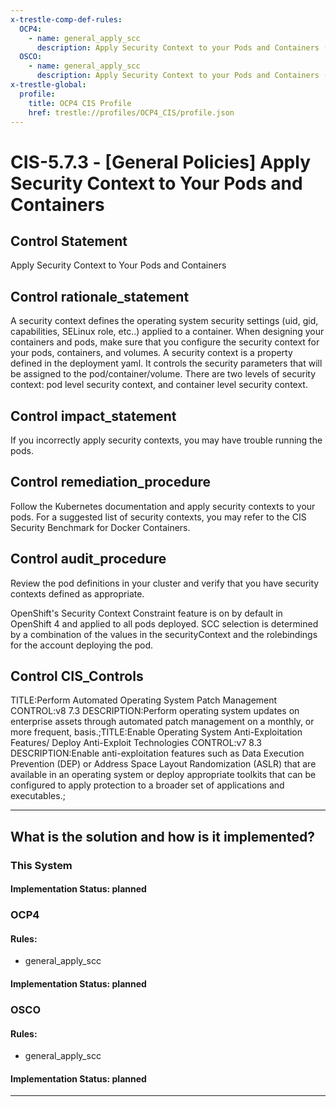 ```yaml
---
x-trestle-comp-def-rules:
  OCP4:
    - name: general_apply_scc
      description: Apply Security Context to your Pods and Containers (info)
  OSCO:
    - name: general_apply_scc
      description: Apply Security Context to your Pods and Containers (info)
x-trestle-global:
  profile:
    title: OCP4 CIS Profile
    href: trestle://profiles/OCP4_CIS/profile.json
---
```


# CIS-5.7.3 - \[General Policies\] Apply Security Context to Your Pods and Containers

## Control Statement

Apply Security Context to Your Pods and Containers

## Control rationale_statement

A security context defines the operating system security settings (uid, gid, capabilities, SELinux role, etc..) applied to a container. When designing your containers and pods, make sure that you configure the security context for your pods, containers, and volumes. A security context is a property defined in the deployment yaml. It controls the security parameters that will be assigned to the pod/container/volume. There are two levels of security context: pod level security context, and container level security context.

## Control impact_statement

If you incorrectly apply security contexts, you may have trouble running the pods.

## Control remediation_procedure

Follow the Kubernetes documentation and apply security contexts to your pods. For a suggested list of security contexts, you may refer to the CIS Security Benchmark for Docker Containers.

## Control audit_procedure

Review the pod definitions in your cluster and verify that you have security contexts defined as appropriate.

OpenShift's Security Context Constraint feature is on by default in OpenShift 4 and applied to all pods deployed. SCC selection is determined by a combination of the values in the securityContext and the rolebindings for the account deploying the pod.

## Control CIS_Controls

TITLE:Perform Automated Operating System Patch Management CONTROL:v8 7.3 DESCRIPTION:Perform operating system updates on enterprise assets through automated patch management on a monthly, or more frequent, basis.;TITLE:Enable Operating System Anti-Exploitation Features/ Deploy Anti-Exploit Technologies CONTROL:v7 8.3 DESCRIPTION:Enable anti-exploitation features such as Data Execution Prevention (DEP) or Address Space Layout Randomization (ASLR) that are available in an operating system or deploy appropriate toolkits that can be configured to apply protection to a broader set of applications and executables.;

______________________________________________________________________

## What is the solution and how is it implemented?

<!-- For implementation status enter one of: implemented, partial, planned, alternative, not-applicable -->

<!-- Note that the list of rules under ### Rules: is read-only and changes will not be captured after assembly to JSON -->

### This System

<!-- Add implementation prose for the main This System component for control: CIS-5.7.3 -->

#### Implementation Status: planned

### OCP4

<!-- Add control implementation description here for control: CIS-5.7.3 -->

#### Rules:

  - general_apply_scc

#### Implementation Status: planned

### OSCO

<!-- Add control implementation description here for control: CIS-5.7.3 -->

#### Rules:

  - general_apply_scc

#### Implementation Status: planned

______________________________________________________________________
